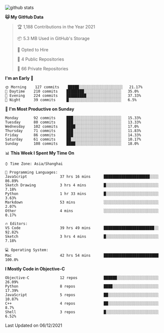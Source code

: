 
![github stats](https://github-readme-stats.vercel.app/api?username=ChesterYue&show_icons=true&count_private=true)

<!-- ![wakatime](https://github-readme-stats.vercel.app/api/wakatime?username=ChesterYue&layout=compact) -->

<!-- ![wakatime](https://github-readme-stats.vercel.app/api/top-langs/?username=ChesterYue&layout=compact) -->

<!--START_SECTION:waka-->
**🐱 My GitHub Data** 

> 🏆 1,188 Contributions in the Year 2021
 > 
> 📦 5.3 MB Used in GitHub's Storage 
 > 
> 💼 Opted to Hire
 > 
> 📜 4 Public Repositories 
 > 
> 🔑 66 Private Repositories  
 > 
**I'm an Early 🐤** 

```text
🌞 Morning    127 commits    █████░░░░░░░░░░░░░░░░░░░░   21.17% 
🌆 Daytime    210 commits    ████████░░░░░░░░░░░░░░░░░   35.0% 
🌃 Evening    224 commits    █████████░░░░░░░░░░░░░░░░   37.33% 
🌙 Night      39 commits     █░░░░░░░░░░░░░░░░░░░░░░░░   6.5%

```
📅 **I'm Most Productive on Sunday** 

```text
Monday       92 commits     ███░░░░░░░░░░░░░░░░░░░░░░   15.33% 
Tuesday      80 commits     ███░░░░░░░░░░░░░░░░░░░░░░   13.33% 
Wednesday    102 commits    ████░░░░░░░░░░░░░░░░░░░░░   17.0% 
Thursday     71 commits     ███░░░░░░░░░░░░░░░░░░░░░░   11.83% 
Friday       86 commits     ███░░░░░░░░░░░░░░░░░░░░░░   14.33% 
Saturday     61 commits     ██░░░░░░░░░░░░░░░░░░░░░░░   10.17% 
Sunday       108 commits    ████░░░░░░░░░░░░░░░░░░░░░   18.0%

```


📊 **This Week I Spent My Time On** 

```text
⌚︎ Time Zone: Asia/Shanghai

💬 Programming Languages: 
JavaScript               37 hrs 16 mins      █████████████████████░░░░   86.89% 
Sketch Drawing           3 hrs 4 mins        █░░░░░░░░░░░░░░░░░░░░░░░░   7.18% 
Python                   1 hr 33 mins        █░░░░░░░░░░░░░░░░░░░░░░░░   3.63% 
Markdown                 53 mins             ░░░░░░░░░░░░░░░░░░░░░░░░░   2.07% 
Other                    4 mins              ░░░░░░░░░░░░░░░░░░░░░░░░░   0.17%

🔥 Editors: 
VS Code                  39 hrs 49 mins      ███████████████████████░░   92.82% 
Sketch                   3 hrs 4 mins        █░░░░░░░░░░░░░░░░░░░░░░░░   7.18%

💻 Operating System: 
Mac                      42 hrs 54 mins      █████████████████████████   100.0%

```

**I Mostly Code in Objective-C** 

```text
Objective-C              12 repos            ██████░░░░░░░░░░░░░░░░░░░   26.09% 
Python                   8 repos             ████░░░░░░░░░░░░░░░░░░░░░   17.39% 
JavaScript               5 repos             ██░░░░░░░░░░░░░░░░░░░░░░░   10.87% 
C++                      4 repos             ██░░░░░░░░░░░░░░░░░░░░░░░   8.7% 
Shell                    3 repos             █░░░░░░░░░░░░░░░░░░░░░░░░   6.52%

```



 Last Updated on 06/12/2021
<!--END_SECTION:waka-->